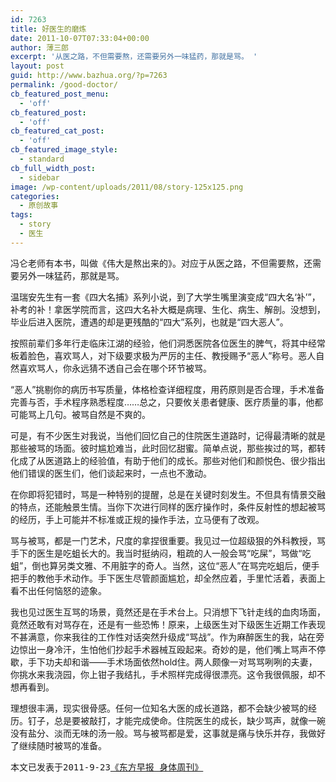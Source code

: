 ```yaml
---
id: 7263
title: 好医生的磨炼
date: 2011-10-07T07:33:04+00:00
author: 薄三郎
excerpt: '从医之路，不但需要熬，还需要另外一味猛药，那就是骂。 '
layout: post
guid: http://www.bazhua.org/?p=7263
permalink: /good-doctor/
cb_featured_post_menu:
  - 'off'
cb_featured_post:
  - 'off'
cb_featured_cat_post:
  - 'off'
cb_featured_image_style:
  - standard
cb_full_width_post:
  - sidebar
image: /wp-content/uploads/2011/08/story-125x125.png
categories:
  - 原创故事
tags:
  - story
  - 医生
---
```

冯仑老师有本书，叫做《伟大是熬出来的》。对应于从医之路，不但需要熬，还需要另外一味猛药，那就是骂。

温瑞安先生有一套《四大名捕》系列小说，到了大学生嘴里演变成“四大名‘补’”，补考的补！拿医学院而言，这四大名补大概是病理、生化、病生、解剖。没想到，毕业后进入医院，遭遇的却是更残酷的“四大”系列，也就是“四大恶人”。

按照前辈们多年行走临床江湖的经验，他们洞悉医院各位医生的脾气，将其中经常板着脸色，喜欢骂人，对下级要求极为严厉的主任、教授赐予“恶人”称号。恶人自然喜欢骂人，你永远猜不透自己会在哪个环节被骂。

“恶人”挑剔你的病历书写质量，体格检查详细程度，用药原则是否合理，手术准备完善与否，手术程序熟悉程度……总之，只要攸关患者健康、医疗质量的事，他都可能骂上几句。被骂自然是不爽的。

可是，有不少医生对我说，当他们回忆自己的住院医生道路时，记得最清晰的就是那些被骂的场面。彼时尴尬难当，此时回忆甜蜜。简单点说，那些挨过的骂，都转化成了从医道路上的经验值，有助于他们的成长。那些对他们和颜悦色、很少指出他们错误的医生们，他们谈起来时，一点也不激动。

在你即将犯错时，骂是一种特别的提醒，总是在关键时刻发生。不但具有情景交融的特点，还能触景生情。当你下次进行同样的医疗操作时，条件反射性的想起被骂的经历，手上可能并不标准或正规的操作手法，立马便有了改观。

骂与被骂，都是一门艺术，尺度的拿捏很重要。我见过一位超级狠的外科教授，骂手下的医生是吃蛆长大的。我当时挺纳闷，粗疏的人一般会骂“吃屎”，骂做“吃蛆”，倒也算另类文雅、不用脏字的奇人。当然，这位“恶人”在骂完吃蛆后，便手把手的教他手术动作。手下医生尽管颜面尴尬，却全然应着，手里忙活着，表面上看不出任何恼怒的迹象。

我也见过医生互骂的场景，竟然还是在手术台上。只消想下飞针走线的血肉场面，竟然还敢有对骂存在，还是有一些恐怖！原来，上级医生对下级医生近期工作表现不甚满意，你来我往的工作性对话突然升级成“骂战”。作为麻醉医生的我，站在旁边惊出一身冷汗，生怕他们抄起手术器械互殴起来。奇妙的是，他们嘴上骂声不停歇，手下功夫却和谐——手术场面依然hold住。两人颇像一对骂骂咧咧的夫妻，你挑水来我浇园，你上钳子我结扎，手术照样完成得很漂亮。这令我很佩服，却不想再看到。

理想很丰满，现实很骨感。任何一位知名大医的成长道路，都不会缺少被骂的经历。钉子，总是要被敲打，才能完成使命。住院医生的成长，缺少骂声，就像一碗没有盐分、淡而无味的汤一般。骂与被骂都是爱，这事就是痛与快乐并存，我做好了继续随时被骂的准备。

<pre>本文已发表于2011-9-23<a href="http://www.dfdaily.com/html/8755/2011/9/23/670289.shtml" target="_blank">《东方早报 身体周刊》</a></pre>
